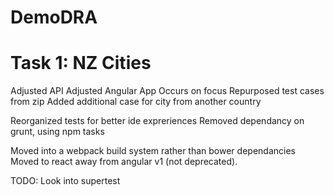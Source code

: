 # DemoDRA

# Task 1: NZ Cities
Adjusted API
Adjusted Angular App
    Occurs on focus
Repurposed test cases from zip
    Added additional case for city from another country

Reorganized tests for better ide expreriences
Removed dependancy on grunt, using npm tasks

Moved into a webpack build system rather than bower dependancies
Moved to react away from angular v1 (not deprecated).

TODO: Look into supertest